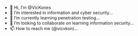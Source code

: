 - 👋 Hi, I’m @VicKones
- 👀 I’m interested in information and cyber security...
- 🌱 I’m currently learning penetration testing...
- 💞️ I’m looking to collaborate on learning information security...
- 📫 How to reach me (@vicvkon)...

<!---
VicKones/VicKones is a ✨ special ✨ repository because its `README.md` (this file) appears on your GitHub profile.
You can click the Preview link to take a look at your changes.
--->
